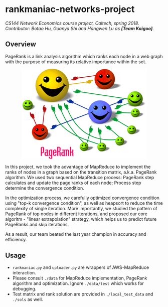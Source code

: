 # rankmaniac-networks-project

*CS144 Network Economics course project, Caltech, spring 2018. Contributor: Botao Hu, Guanya Shi and Hangwen Lu as __[Team Kaigoo]__.*

## Overview

PageRank is a link analysis algorithm which ranks each node in a web graph with the purpose of measuring its relative importance within the set.

<p align="center">
<img src="PageRank.png" alt="PageRank" width="400px">
</p>

In this project, we took the advantage of MapReduce to implement the ranks of nodes in a graph based on the transition matrix, a.k.a. PageRank algorithm. We used two sequential MapReduce process: PageRank step calculates and update the page ranks of each node; Process step determine the convergence condition.

In the optimization process, we carefully optimized convergence condition using "top-k convergence condition", as well as heapsort to reduce the time complexity of single iteration. More importantly, we studied the pattern of PageRank of top nodes in different iterations, and proposed our core algoritm - "linear extrapolation" strategy, which helps us to predict future PageRanks and skip iterations.

As a result, our team beated the last year champion in accuracy and efficiency. 

## Usage

* ```rankmaniac.py``` and ```uploader.py``` are wrappers of AWS-MapReduce interaction.
* Please consult ```./data``` for MapReduce implementation, PageRank algorithm and optimization. Ignore `./data/test` which works for debugging.
* Test matrix and rank solution are provided in ```./local_test_data``` and ```./sols``` as well.
